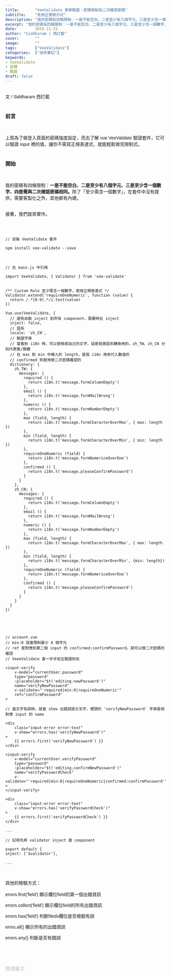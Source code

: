 ```yaml
---
title:       "VeeValidate 表單驗證：密碼限制及二次確認密碼"
subtitle:    "免用正規表示式"
description: "我的密碼有四條限制：一是不能空白、二是至少有八個字元、三是至少含一個數字、四是需與二次確認密碼相同。除了「至少需含一個數字」，在套件中沒有提供，需要客製化之外，其他都有內建......"
excerpt: "我的密碼有四條限制：一是不能空白、二是至少有八個字元、三是至少含一個數字、四是需與二次確認密碼相同。除了「至少需含一個數字」，在套件中沒有提供，需要客製化之外，其他都有內建......"
date:        2019-11-22
author: "Siddharam | 西打藍"
cover:       ""
image:       ""
tags:        ["VeeValidate"]
categories:  ["技術筆記"]
keywords:
- VeeValidate
- 密碼
- 驗證
draft: false
---
```


<article style="font-family: 'Noto Sans TC', '微軟正黑體', sans-serif; font-weight: 300;">

<br>文 / Siddharam 西打藍<br><br>

<h3 class="article-h1-color">前言</h3><br>

上周為了做登入頁面的密碼強度設定，而去了解 vue VeeValidate 驗證套件，它可以驗證 input 裡的值，讓你不需寫正規表達式，就能輕鬆做完限制式。<br><br>


<h3 class="article-h1-color">開始</h3><br>

我的密碼有四條限制：<b>一是不能空白、二是至少有八個字元、三是至少含一個數字、四是需與二次確認密碼相同。</b>除了「至少需含一個數字」，在套件中沒有提供，需要客製化之外，其他都有內建。<br><br>

接著，我們就來實作。<br><br><br>

<pre>
<code>
// 安裝 VeeValidate 套件

npm install vee-validate --save
</code>
</pre>


<pre>
<code>
// 在 main.js 中引用

import VeeValidate, { Validator } from 'vee-validate'


/** Custom Rule 至少需含一個數字，使用正規表達式 */
Validator.extend('requireOneNumeric', function (value) {
  return /.*[0-9].*/i.test(value)
})

Vue.use(VeeValidate, {
  // 避免自動 inject 到所有 component，需要時在 inject 
  inject: false,
  // 語系
  locale: 'zh_CN',
  // 驗證字串
  // 當看到 i18n 時，可以替換成自己的文字，這是我做語系轉換用的，zh_TW、zh_CN 分別代表繁/簡體
  // 在 max 和 min 中傳入的 length，是我 i18n 用來代入數值的
  // confirmed 則是用做二次密碼確認的
  dictionary: {
    zh_TW: {
      messages: {
        required () {
          return i18n.t('message.formColumnEmpty')
        },
        email () {
          return i18n.t('message.formMailWrong')
        },
        numeric () {
          return i18n.t('message.formNumberEmpty')
        },
        max (field, length) {
          return i18n.t('message.formCharacterOverMax', { max: length })
        },
        min (field, length) {
          return i18n.t('message.formCharacterOverMin', { min: length })
        },
        requireOneNumeric (field) {
          return i18n.t('message.formNumericeOverOne')
        },
        confirmed () {
          return i18n.t('message.pleaseConfirmPassword')
        }
      }
    },
    zh_CN: {
      messages: {
        required () {
          return i18n.t('message.formColumnEmpty')
        },
        email () {
          return i18n.t('message.formMailWrong')
        },
        numeric () {
          return i18n.t('message.formNumberEmpty')
        },
        max (field, length) {
          return i18n.t('message.formCharacterOverMax', { max: length })
        },
        min (field, length) {
          return i18n.t('message.formCharacterOverMin', {min: length})
        },
        requireOneNumeric (field) {
          return i18n.t('message.formNumericeOverOne')
        },
        confirmed () {
          return i18n.t('message.pleaseConfirmPassword')
        }
      }
    }
  }
})

</code>
</pre>


<pre>
<code>

// account.vue
// min:8 就會限制最少 8 個字元
// ref 是對應到第二個 input 的 confirmed:confirmPassword，就可以做二次密碼的確認
// VeeeValidate 會一步步從左驗證到右

&lt;input-verify
    v-model="currentUser.password"
    type="password"
    :placeholder="$t('editing.newPassword')"
    name="verifyNewPassword"
    v-validate="'required|min:8|requireOneNumeric'"
    ref="confirmPassword"
>

// 當文字有誤時，就會 show 出錯誤提示文字，裡頭的 'verifyNewPassword' 字串是相對應 input 的 name

&lt;div
    class="input-error error-text"
    v-show="errors.has('verifyNewPassword')"
>
    {{ errors.first('verifyNewPassword') }}
&lt;/div>

&lt;input-verify
    v-model="currentUser.verifyPassword"
    type="password"
    :placeholder="$t('editing.confirmNewPassword')"
    name="verifyPasswordCheck"
    v-validate="'required|min:8|requireOneNumeric|confirmed:confirmPassword'"
>
&lt;/input-verify>

&lt;div
    class="input-error error-text"
    v-show="errors.has('verifyPasswordCheck')"
>
    {{ errors.first('verifyPasswordCheck') }}
&lt;/div>

...

// 記得先將 validator inject 進 component

export default {
inject: ['$validator'],

...
</code>
</pre>
<br>
其他的檢驗方式：<br><br>
errors.first('field')  顯示欄位field的第一個出錯資訊<br>

errors.collect('field')  顯示欄位field的所有出錯資訊<br>

errors.has('field')  判斷fileds欄位是否檢驗有誤<br>

erros.all()  顯示所有的出錯資訊<br>

errors.any()  判斷是否有錯誤


<br><br><br>

</article>

<div style="color: #bfbfbf; font-size: 15px;" id="busuanzi_container_page_pv">
  閱讀量<span id="busuanzi_value_page_pv"></span>次
</div>

<script src="../../js/post.js"></script>
